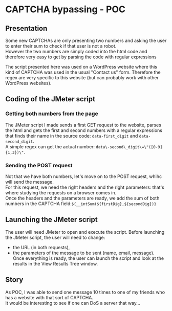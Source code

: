 # CAPTCHA bypassing - POC

## Presentation
Some new CAPTCHAs are only presenting two numbers and asking the user to enter their sum to check if that user is not a robot.<br/>
However the two numbers are simply coded into the html code and therefore very easy to get by parsing the code with regular expressions<br/>

The script presented here was used on a WordPress website where this kind of CAPTCHA was used in the usual "Contact us" form. Therefore the regex are very specific to this website (but can probably work with other WordPress websites).

## Coding of the JMeter script
### Getting both numbers from the page
The JMeter script I made sends a first GET request to the website, parses the html and gets the first and second numbers with a regular expressions that finds their name in the source code: ```data-first_digit``` and ```data-second_digit```.<br/>
A simple regex can get the actual number: ```data\-second\_digit\=\"([0-9]{1,3})\"```.<br/>

### Sending the POST request
Not that we have both numbers, let's move on to the POST request, whihc will send the message.<br/>
For this request, we need the right headers and the right parameters: that's where studying the requests on a browser comes in.<br/>
Once the headers and the parameters are ready, we add the sum of both numbers in the CAPTCHA field:```${__intSum(${firstDig},${secondDig})}```<br/>

## Launching the JMeter script
The user will need JMeter to open and execute the script.
Before launching the JMeter script, the user will need to change:
* the URL (in both requests),
* the parameters of the message to be sent (name, email, message).
Once everything is ready, the user can launch the script and look at the results in the View Results Tree window.

## Story
As POC, I was able to send one message 10 times to one of my friends who has a website with that sort of CAPTCHA.<br/>
It would be interesting to see if one can DoS a server that way...
